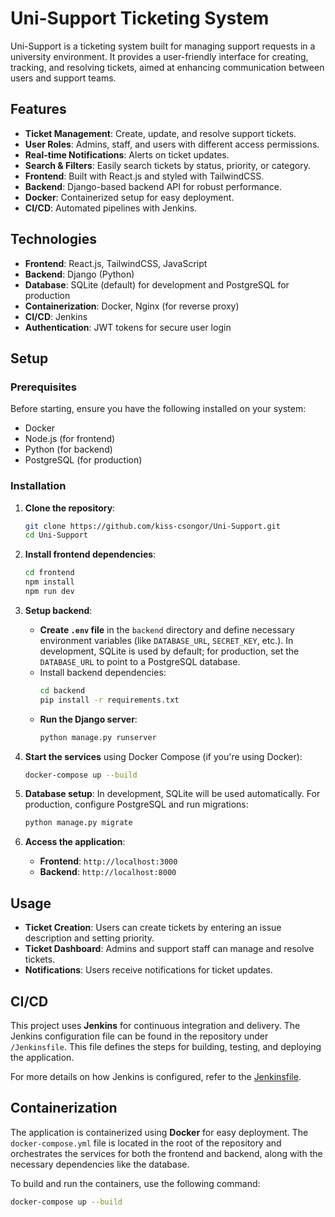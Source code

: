 # Uni-Support Ticketing System

Uni-Support is a ticketing system built for managing support requests in a university environment. It provides a user-friendly interface for creating, tracking, and resolving tickets, aimed at enhancing communication between users and support teams.

## Features

- **Ticket Management**: Create, update, and resolve support tickets.
- **User Roles**: Admins, staff, and users with different access permissions.
- **Real-time Notifications**: Alerts on ticket updates.
- **Search & Filters**: Easily search tickets by status, priority, or category.
- **Frontend**: Built with React.js and styled with TailwindCSS.
- **Backend**: Django-based backend API for robust performance.
- **Docker**: Containerized setup for easy deployment.
- **CI/CD**: Automated pipelines with Jenkins.

## Technologies

- **Frontend**: React.js, TailwindCSS, JavaScript
- **Backend**: Django (Python)
- **Database**: SQLite (default) for development and PostgreSQL for production
- **Containerization**: Docker, Nginx (for reverse proxy)
- **CI/CD**: Jenkins
- **Authentication**: JWT tokens for secure user login

## Setup

### Prerequisites

Before starting, ensure you have the following installed on your system:

- Docker
- Node.js (for frontend)
- Python (for backend)
- PostgreSQL (for production)

### Installation

1. **Clone the repository**:
    ```bash
    git clone https://github.com/kiss-csongor/Uni-Support.git
    cd Uni-Support
    ```

2. **Install frontend dependencies**:
    ```bash
    cd frontend
    npm install
    npm run dev
    ```

3. **Setup backend**:
    - **Create `.env` file** in the `backend` directory and define necessary environment variables (like `DATABASE_URL`, `SECRET_KEY`, etc.). In development, SQLite is used by default; for production, set the `DATABASE_URL` to point to a PostgreSQL database.
    - Install backend dependencies:
      ```bash
      cd backend
      pip install -r requirements.txt
      ```
    - **Run the Django server**:
      ```bash
      python manage.py runserver
      ```

4. **Start the services** using Docker Compose (if you're using Docker):
    ```bash
    docker-compose up --build
    ```

5. **Database setup**: In development, SQLite will be used automatically. For production, configure PostgreSQL and run migrations:
    ```bash
    python manage.py migrate
    ```

6. **Access the application**:
    - **Frontend**: `http://localhost:3000`
    - **Backend**: `http://localhost:8000`

## Usage

- **Ticket Creation**: Users can create tickets by entering an issue description and setting priority.
- **Ticket Dashboard**: Admins and support staff can manage and resolve tickets.
- **Notifications**: Users receive notifications for ticket updates.

## CI/CD

This project uses **Jenkins** for continuous integration and delivery. The Jenkins configuration file can be found in the repository under `/Jenkinsfile`. This file defines the steps for building, testing, and deploying the application.

For more details on how Jenkins is configured, refer to the [Jenkinsfile](./Jenkinsfile).

## Containerization

The application is containerized using **Docker** for easy deployment. The `docker-compose.yml` file is located in the root of the repository and orchestrates the services for both the frontend and backend, along with the necessary dependencies like the database.

To build and run the containers, use the following command:
```bash
docker-compose up --build
